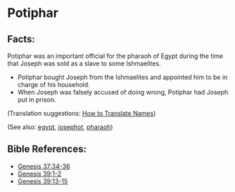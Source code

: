 # Potiphar #

## Facts: ##

Potiphar was an important official for the pharaoh of Egypt during the time that Joseph was sold as a slave to some Ishmaelites.

* Potiphar bought Joseph from the Ishmaelites and appointed him to be in charge of his household.
* When Joseph was falsely accused of doing wrong, Potiphar had Joseph put in prison.

(Translation suggestions: [How to Translate Names](https://git.door43.org/Door43/en-ta-translate-vol1/src/master/content/translate_names.md))

(See also: [egypt](../other/egypt.md), [josephot](../other/josephot.md), [pharaoh](../other/pharaoh.md))

## Bible References: ##

* [Genesis 37:34-36](https://door43.org/en/bible/notes/gen/37/34)
* [Genesis 39:1-2](https://door43.org/en/bible/notes/gen/39/01)
* [Genesis 39:13-15](https://door43.org/en/bible/notes/gen/39/13)

